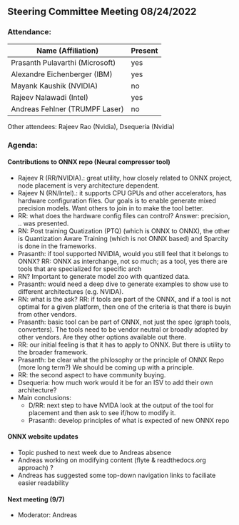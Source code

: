 ## Steering Committee Meeting 08/24/2022

### Attendance:

| Name (Affiliation)              | Present  |
| ------------------------------- | -------- |
| Prasanth Pulavarthi (Microsoft) | yes   |
| Alexandre Eichenberger (IBM)    | yes   |
| Mayank Kaushik (NVIDIA)         | no   |
| Rajeev Nalawadi (Intel)         | yes   |
| Andreas Fehlner (TRUMPF Laser)  | no   |

Other attendees: Rajeev Rao (Nvidia), Dsequeria (Nvidia)

### Agenda:

  #### Contributions to ONNX repo (Neural compressor tool)
  - Rajeev R (RR/NVIDIA).: great utility, how closely related to ONNX project, node placement is very architecture dependent.
  - Rajeev N (RN/Intel).: it supports CPU GPUs and other accelerators, has hardware configuration files. Our goals is to enable generate mixed precision models. Want others to join in to make the tool better.
  - RR: what does the hardware config files can control? Answer: precision, .. was presented.
  - RN: Post training Quatization (PTQ) (which is ONNX to ONNX), the other is Quantization Aware Training (which is not ONNX based) and Sparcity is done in the frameworks.
  - Prasanth: if tool supported NVIDIA, would you still feel that it belongs to ONNX? RR: ONNX as interchange, not so much; as a tool, yes there are tools that are specialized for specific arch
  - RN? Important to generate model zoo with quantized data.
  - Prasanth: would need a deep dive to generate examples to show use to different architectures (e.g. NVIDA).
  - RN: what is the ask? RR: if tools are part of the ONNX, and if a tool is not optimal for a given platform, then one of the criteria is that there is buyin from other vendors.
  - Prasanth: basic tool can be part of ONNX, not just the spec (graph tools, converters). The tools need to be vendor neutral or broadly adopted by other vendors. Are they other options available out there.
  - RR: our initial feeling is that it has to apply to ONNX. But there is utility to the broader framework.
  - Prasanth: be clear what the philosophy or the principle of ONNX Repo (more long term?) We should be coming up with a principle.
  - RR: the second aspect to have community buying.
  - Dsequeria: how much work would it be for an ISV to add their own architecture?
  - Main conclusions:
      - D/RR: next step to have NVIDA look at the output of the tool for placement and then ask to see if/how to modify it.
      - Prasanth: develop principles of what is expected of new ONNX repo
  
  #### ONNX website updates
  - Topic pushed to next week due to Andreas absence
  - Andreas working on modifying content (flyte & readthedocs.org approach) ?
  - Andreas has suggested some top-down navigation links to faciliate easier readability
   
  #### Next meeting (9/7)
  - Moderator: Andreas
